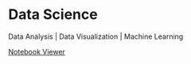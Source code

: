 # Data Science
Data Analysis | Data Visualization | Machine Learning

[Notebook Viewer](https://nbviewer.jupyter.org/github/hungpq7/data-science/tree/main/)